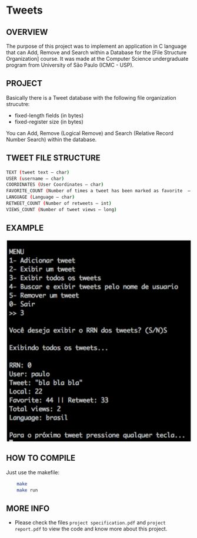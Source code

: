 # Tweets

OVERVIEW
--------------------------------------------------
The purpose of this project was to implement an application in C language that can Add, Remove and Search within a Database for the [File Structure Organization] course. It was made at the Computer Science undergraduate program from University of São Paulo (ICMC - USP).

PROJECT
--------------------------------------------------
Basically there is a Tweet database with the following file organization strucutre:
* fixed-length fields (in bytes)
* fixed-register size (in bytes)

You can Add, Remove (Logical Remove) and Search (Relative Record Number Search) within the database.


TWEET FILE  STRUCTURE
--------------------------------------------------
```bash
TEXT (tweet text – char)
USER (username – char)
COORDINATES (User Coordinates – char)
FAVORITE_COUNT (Number of times a tweet has been marked as favorite  –  int)
LANGUAGE (Language – char)
RETWEET_COUNT (Number of retweets – int)
VIEWS_COUNT (Number of tweet views – long)
```

EXAMPLE
--------------------------------------------------
![Screenshot 1](img/img1.png)

HOW TO COMPILE
--------------------------------------------------
Just use the makefile:

```bash
	make
	make run
```

MORE INFO
--------------------------------------------------
* Please check the files `project specification.pdf` and `project report.pdf` to view the code and know more about this project.
